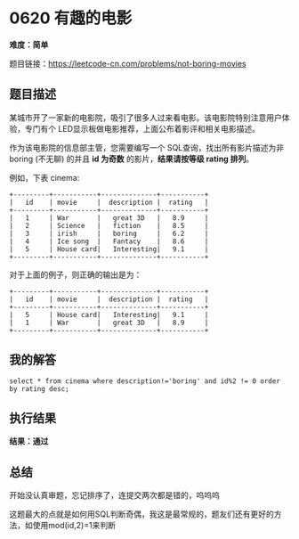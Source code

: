 # 0620 有趣的电影

**难度：简单**

题目链接：https://leetcode-cn.com/problems/not-boring-movies

## 题目描述

某城市开了一家新的电影院，吸引了很多人过来看电影。该电影院特别注意用户体验，专门有个 LED显示板做电影推荐，上面公布着影评和相关电影描述。

作为该电影院的信息部主管，您需要编写一个 SQL查询，找出所有影片描述为非 boring (不无聊) 的并且 **id 为奇数** 的影片，**结果请按等级 rating 排列**。



例如，下表 cinema:

```mysql
+---------+-----------+--------------+-----------+
|   id    | movie     |  description |  rating   |
+---------+-----------+--------------+-----------+
|   1     | War       |   great 3D   |   8.9     |
|   2     | Science   |   fiction    |   8.5     |
|   3     | irish     |   boring     |   6.2     |
|   4     | Ice song  |   Fantacy    |   8.6     |
|   5     | House card|   Interesting|   9.1     |
+---------+-----------+--------------+-----------+
```



对于上面的例子，则正确的输出是为：

```mysql
+---------+-----------+--------------+-----------+
|   id    | movie     |  description |  rating   |
+---------+-----------+--------------+-----------+
|   5     | House card|   Interesting|   9.1     |
|   1     | War       |   great 3D   |   8.9     |
+---------+-----------+--------------+-----------+
```



## 我的解答

```mysql
select * from cinema where description!='boring' and id%2 != 0 order by rating desc;
```



## 执行结果

**结果：通过**



## 总结

开始没认真审题，忘记排序了，连提交两次都是错的，呜呜呜

这题最大的点就是如何用SQL判断奇偶，我这是最常规的，题友们还有更好的方法，如使用mod(id,2)=1来判断